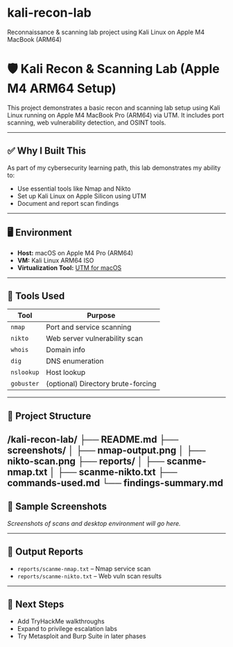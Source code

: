 # kali-recon-lab
Reconnaissance &amp; scanning lab project using Kali Linux on Apple M4 MacBook (ARM64)
# 🛡️ Kali Recon & Scanning Lab (Apple M4 ARM64 Setup)

This project demonstrates a basic recon and scanning lab setup using Kali Linux running on Apple M4 MacBook Pro (ARM64) via UTM. It includes port scanning, web vulnerability detection, and OSINT tools.

---

## ✅ Why I Built This

As part of my cybersecurity learning path, this lab demonstrates my ability to:
- Use essential tools like Nmap and Nikto
- Set up Kali Linux on Apple Silicon using UTM
- Document and report scan findings

---

## 🖥️ Environment

- **Host:** macOS on Apple M4 Pro (ARM64)
- **VM:** Kali Linux ARM64 ISO
- **Virtualization Tool:** [UTM for macOS](https://mac.getutm.app/)

---

## 🔧 Tools Used

| Tool       | Purpose                         |
|------------|----------------------------------|
| `nmap`     | Port and service scanning       |
| `nikto`    | Web server vulnerability scan   |
| `whois`    | Domain info                     |
| `dig`      | DNS enumeration                 |
| `nslookup` | Host lookup                     |
| `gobuster` | (optional) Directory brute-forcing |

---

## 📁 Project Structure
/kali-recon-lab/
├── README.md
├── screenshots/
│   ├── nmap-output.png
│   ├── nikto-scan.png
├── reports/
│   ├── scanme-nmap.txt
│   ├── scanme-nikto.txt
├── commands-used.md
└── findings-summary.md
---

## 📸 Sample Screenshots

_Screenshots of scans and desktop environment will go here._

---

## 🧪 Output Reports

- `reports/scanme-nmap.txt` – Nmap service scan
- `reports/scanme-nikto.txt` – Web vuln scan results

---

## 📍 Next Steps

- Add TryHackMe walkthroughs
- Expand to privilege escalation labs
- Try Metasploit and Burp Suite in later phases

